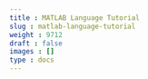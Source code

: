 ```yaml
---
title : MATLAB Language Tutorial
slug : matlab-language-tutorial
weight : 9712
draft : false
images : []
type : docs
---
```


